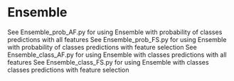 # Ensemble

See Ensemble_prob_AF.py for using Ensemble with probability of classes predictions with all features
See Ensemble_prob_FS.py for using Ensemble with probability of classes predictions with feature selection
See Ensemble_class_AF.py for using Ensemble with classes predictions with all features
See Ensemble_class_FS.py for using Ensemble with classes classes predictions with feature selection
